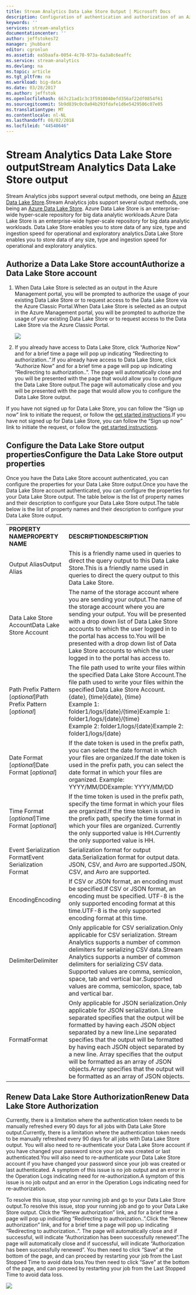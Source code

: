 ```yaml
---
title: Stream Analytics Data Lake Store Output | Microsoft Docs
description: Configuration of authentication and authorization of an Azure Data Lake Store in a Stream Analytics job
keywords: ''
services: stream-analytics
documentationcenter: ''
author: jeffstokes72
manager: jhubbard
editor: cgronlun
ms.assetid: ea5baafa-0054-4c70-973a-6a3a8c6eaffc
ms.service: stream-analytics
ms.devlang: na
ms.topic: article
ms.tgt_pltfrm: na
ms.workload: big-data
ms.date: 03/28/2017
ms.author: jeffstok
ms.openlocfilehash: 667c21ad1c3c3f5910040efd356af22df0854f61
ms.sourcegitcommit: 5b9d839c0c0a94b293fdafe1d6e5429506c07e05
ms.translationtype: MT
ms.contentlocale: nl-NL
ms.lasthandoff: 08/02/2018
ms.locfileid: "44540646"
---
```

# <a name="stream-analytics-data-lake-store-output"></a><span data-ttu-id="ecc32-103">Stream Analytics Data Lake Store output</span><span class="sxs-lookup"><span data-stu-id="ecc32-103">Stream Analytics Data Lake Store output</span></span>
<span data-ttu-id="ecc32-104">Stream Analytics jobs support several output methods, one being an [Azure Data Lake Store](https://azure.microsoft.com/services/data-lake-store/).</span><span class="sxs-lookup"><span data-stu-id="ecc32-104">Stream Analytics jobs support several output methods, one being an [Azure Data Lake Store](https://azure.microsoft.com/services/data-lake-store/).</span></span> <span data-ttu-id="ecc32-105">Azure Data Lake Store is an enterprise-wide hyper-scale repository for big data analytic workloads.</span><span class="sxs-lookup"><span data-stu-id="ecc32-105">Azure Data Lake Store is an enterprise-wide hyper-scale repository for big data analytic workloads.</span></span> <span data-ttu-id="ecc32-106">Data Lake Store enables you to store data of any size, type and ingestion speed for operational and exploratory analytics.</span><span class="sxs-lookup"><span data-stu-id="ecc32-106">Data Lake Store enables you to store data of any size, type and ingestion speed for operational and exploratory analytics.</span></span>

## <a name="authorize-a-data-lake-store-account"></a><span data-ttu-id="ecc32-107">Authorize a Data Lake Store account</span><span class="sxs-lookup"><span data-stu-id="ecc32-107">Authorize a Data Lake Store account</span></span>
1. <span data-ttu-id="ecc32-108">When Data Lake Store is selected as an output in the Azure Management portal, you will be prompted to authorize the usage of your existing Data Lake Store or to request access to the Data Lake Store via the Azure Classic Portal.</span><span class="sxs-lookup"><span data-stu-id="ecc32-108">When Data Lake Store is selected as an output in the Azure Management portal, you will be prompted to authorize the usage of your existing Data Lake Store or to request access to the Data Lake Store via the Azure Classic Portal.</span></span>
   
   ![](https://docstestmedia1.blob.core.windows.net/azure-media/articles/stream-analytics/media/stream-analytics-data-lake-output/stream-analytics-data-lake-output-authorization.png)  
   
2. <span data-ttu-id="ecc32-109">If you already have access to Data Lake Store, click “Authorize Now” and for a brief time a page will pop up indicating “Redirecting to authorization..”.</span><span class="sxs-lookup"><span data-stu-id="ecc32-109">If you already have access to Data Lake Store, click “Authorize Now” and for a brief time a page will pop up indicating “Redirecting to authorization..”.</span></span> <span data-ttu-id="ecc32-110">The page will automatically close and you will be presented with the page that would allow you to configure the Data Lake Store output.</span><span class="sxs-lookup"><span data-stu-id="ecc32-110">The page will automatically close and you will be presented with the page that would allow you to configure the Data Lake Store output.</span></span>

<span data-ttu-id="ecc32-111">If you have not signed up for Data Lake Store, you can follow the “Sign up now” link to initiate the request, or follow the [get started instructions](../data-lake-store/data-lake-store-get-started-portal.md).</span><span class="sxs-lookup"><span data-stu-id="ecc32-111">If you have not signed up for Data Lake Store, you can follow the “Sign up now” link to initiate the request, or follow the [get started instructions](../data-lake-store/data-lake-store-get-started-portal.md).</span></span>

## <a name="configure-the-data-lake-store-output-properties"></a><span data-ttu-id="ecc32-112">Configure the Data Lake Store output properties</span><span class="sxs-lookup"><span data-stu-id="ecc32-112">Configure the Data Lake Store output properties</span></span>
<span data-ttu-id="ecc32-113">Once you have the Data Lake Store account authenticated, you can configure the properties for your Data Lake Store output.</span><span class="sxs-lookup"><span data-stu-id="ecc32-113">Once you have the Data Lake Store account authenticated, you can configure the properties for your Data Lake Store output.</span></span> <span data-ttu-id="ecc32-114">The table below is the list of property names and their description to configure your Data Lake Store output.</span><span class="sxs-lookup"><span data-stu-id="ecc32-114">The table below is the list of property names and their description to configure your Data Lake Store output.</span></span>

<table>
<tbody>
<tr>
<td><span data-ttu-id="ecc32-115"><B>PROPERTY NAME</B></span><span class="sxs-lookup"><span data-stu-id="ecc32-115"><B>PROPERTY NAME</B></span></span></td>
<td><span data-ttu-id="ecc32-116"><B>DESCRIPTION</B></span><span class="sxs-lookup"><span data-stu-id="ecc32-116"><B>DESCRIPTION</B></span></span></td>
</tr>
<tr>
<td><span data-ttu-id="ecc32-117">Output Alias</span><span class="sxs-lookup"><span data-stu-id="ecc32-117">Output Alias</span></span></td>
<td><span data-ttu-id="ecc32-118">This is a friendly name used in queries to direct the query output to this Data Lake Store.</span><span class="sxs-lookup"><span data-stu-id="ecc32-118">This is a friendly name used in queries to direct the query output to this Data Lake Store.</span></span></td>
</tr>
<tr>
<td><span data-ttu-id="ecc32-119">Data Lake Store Account</span><span class="sxs-lookup"><span data-stu-id="ecc32-119">Data Lake Store Account</span></span></td>
<td><span data-ttu-id="ecc32-120">The name of the storage account where you are sending your output.</span><span class="sxs-lookup"><span data-stu-id="ecc32-120">The name of the storage account where you are sending your output.</span></span> <span data-ttu-id="ecc32-121">You will be presented with a drop down list of Data Lake Store accounts to which the user logged in to the portal has access to.</span><span class="sxs-lookup"><span data-stu-id="ecc32-121">You will be presented with a drop down list of Data Lake Store accounts to which the user logged in to the portal has access to.</span></span></td>
</tr>
<tr>
<td><span data-ttu-id="ecc32-122">Path Prefix Pattern [<I>optional</I>]</span><span class="sxs-lookup"><span data-stu-id="ecc32-122">Path Prefix Pattern [<I>optional</I>]</span></span></td>
<td><span data-ttu-id="ecc32-123">The file path used to write your files within the specified Data Lake Store Account.</span><span class="sxs-lookup"><span data-stu-id="ecc32-123">The file path used to write your files within the specified Data Lake Store Account.</span></span> <BR><span data-ttu-id="ecc32-124">{date}, {time}</span><span class="sxs-lookup"><span data-stu-id="ecc32-124">{date}, {time}</span></span><BR><span data-ttu-id="ecc32-125">Example 1: folder1/logs/{date}/{time}</span><span class="sxs-lookup"><span data-stu-id="ecc32-125">Example 1: folder1/logs/{date}/{time}</span></span><BR><span data-ttu-id="ecc32-126">Example 2: folder1/logs/{date}</span><span class="sxs-lookup"><span data-stu-id="ecc32-126">Example 2: folder1/logs/{date}</span></span></td>
</tr>
<tr>
<td><span data-ttu-id="ecc32-127">Date Format [<I>optional</I>]</span><span class="sxs-lookup"><span data-stu-id="ecc32-127">Date Format [<I>optional</I>]</span></span></td>
<td><span data-ttu-id="ecc32-128">If the date token is used in the prefix path, you can select the date format in which your files are organized.</span><span class="sxs-lookup"><span data-stu-id="ecc32-128">If the date token is used in the prefix path, you can select the date format in which your files are organized.</span></span> <span data-ttu-id="ecc32-129">Example: YYYY/MM/DD</span><span class="sxs-lookup"><span data-stu-id="ecc32-129">Example: YYYY/MM/DD</span></span></td>
</tr>
<tr>
<td><span data-ttu-id="ecc32-130">Time Format [<I>optional</I>]</span><span class="sxs-lookup"><span data-stu-id="ecc32-130">Time Format [<I>optional</I>]</span></span></td>
<td><span data-ttu-id="ecc32-131">If the time token is used in the prefix path, specify the time format in which your files are organized.</span><span class="sxs-lookup"><span data-stu-id="ecc32-131">If the time token is used in the prefix path, specify the time format in which your files are organized.</span></span> <span data-ttu-id="ecc32-132">Currently the only supported value is HH.</span><span class="sxs-lookup"><span data-stu-id="ecc32-132">Currently the only supported value is HH.</span></span></td>
</tr>
<tr>
<td><span data-ttu-id="ecc32-133">Event Serialization Format</span><span class="sxs-lookup"><span data-stu-id="ecc32-133">Event Serialization Format</span></span></td>
<td><span data-ttu-id="ecc32-134">Serialization format for output data.</span><span class="sxs-lookup"><span data-stu-id="ecc32-134">Serialization format for output data.</span></span> <span data-ttu-id="ecc32-135">JSON, CSV, and Avro are supported.</span><span class="sxs-lookup"><span data-stu-id="ecc32-135">JSON, CSV, and Avro are supported.</span></span></td>
</tr>
<tr>
<td><span data-ttu-id="ecc32-136">Encoding</span><span class="sxs-lookup"><span data-stu-id="ecc32-136">Encoding</span></span></td>
<td><span data-ttu-id="ecc32-137">If CSV or JSON format, an encoding must be specified.</span><span class="sxs-lookup"><span data-stu-id="ecc32-137">If CSV or JSON format, an encoding must be specified.</span></span> <span data-ttu-id="ecc32-138">UTF-8 is the only supported encoding format at this time.</span><span class="sxs-lookup"><span data-stu-id="ecc32-138">UTF-8 is the only supported encoding format at this time.</span></span></td>
</tr>
<tr>
<td><span data-ttu-id="ecc32-139">Delimiter</span><span class="sxs-lookup"><span data-stu-id="ecc32-139">Delimiter</span></span></td>
<td><span data-ttu-id="ecc32-140">Only applicable for CSV serialization.</span><span class="sxs-lookup"><span data-stu-id="ecc32-140">Only applicable for CSV serialization.</span></span> <span data-ttu-id="ecc32-141">Stream Analytics supports a number of common delimiters for serializing CSV data.</span><span class="sxs-lookup"><span data-stu-id="ecc32-141">Stream Analytics supports a number of common delimiters for serializing CSV data.</span></span> <span data-ttu-id="ecc32-142">Supported values are comma, semicolon, space, tab and vertical bar.</span><span class="sxs-lookup"><span data-stu-id="ecc32-142">Supported values are comma, semicolon, space, tab and vertical bar.</span></span></td>
</tr>
<tr>
<td><span data-ttu-id="ecc32-143">Format</span><span class="sxs-lookup"><span data-stu-id="ecc32-143">Format</span></span></td>
<td><span data-ttu-id="ecc32-144">Only applicable for JSON serialization.</span><span class="sxs-lookup"><span data-stu-id="ecc32-144">Only applicable for JSON serialization.</span></span> <span data-ttu-id="ecc32-145">Line separated specifies that the output will be formatted by having each JSON object separated by a new line.</span><span class="sxs-lookup"><span data-stu-id="ecc32-145">Line separated specifies that the output will be formatted by having each JSON object separated by a new line.</span></span> <span data-ttu-id="ecc32-146">Array specifies that the output will be formatted as an array of JSON objects.</span><span class="sxs-lookup"><span data-stu-id="ecc32-146">Array specifies that the output will be formatted as an array of JSON objects.</span></span></td>
</tr>
</tbody>
</table>

## <a name="renew-data-lake-store-authorization"></a><span data-ttu-id="ecc32-147">Renew Data Lake Store Authorization</span><span class="sxs-lookup"><span data-stu-id="ecc32-147">Renew Data Lake Store Authorization</span></span>
<span data-ttu-id="ecc32-148">Currently, there is a limitation where the authentication token needs to be manually refreshed every 90 days for all jobs with Data Lake Store output.</span><span class="sxs-lookup"><span data-stu-id="ecc32-148">Currently, there is a limitation where the authentication token needs to be manually refreshed every 90 days for all jobs with Data Lake Store output.</span></span> <span data-ttu-id="ecc32-149">You will also need to re-authenticate your Data Lake Store account if you have changed your password since your job was created or last authenticated.</span><span class="sxs-lookup"><span data-stu-id="ecc32-149">You will also need to re-authenticate your Data Lake Store account if you have changed your password since your job was created or last authenticated.</span></span> <span data-ttu-id="ecc32-150">A symptom of this issue is no job output and an error in the Operation Logs indicating need for re-authorization.</span><span class="sxs-lookup"><span data-stu-id="ecc32-150">A symptom of this issue is no job output and an error in the Operation Logs indicating need for re-authorization.</span></span>

<span data-ttu-id="ecc32-151">To resolve this issue, stop your running job and go to your Data Lake Store output.</span><span class="sxs-lookup"><span data-stu-id="ecc32-151">To resolve this issue, stop your running job and go to your Data Lake Store output.</span></span> <span data-ttu-id="ecc32-152">Click the “Renew authorization” link, and for a brief time a page will pop up indicating “Redirecting to authorization..”.</span><span class="sxs-lookup"><span data-stu-id="ecc32-152">Click the “Renew authorization” link, and for a brief time a page will pop up indicating “Redirecting to authorization..”.</span></span> <span data-ttu-id="ecc32-153">The page will automatically close and if successful, will indicate “Authorization has been successfully renewed”.</span><span class="sxs-lookup"><span data-stu-id="ecc32-153">The page will automatically close and if successful, will indicate “Authorization has been successfully renewed”.</span></span> <span data-ttu-id="ecc32-154">You then need to click “Save” at the bottom of the page, and can proceed by restarting your job from the Last Stopped Time to avoid data loss.</span><span class="sxs-lookup"><span data-stu-id="ecc32-154">You then need to click “Save” at the bottom of the page, and can proceed by restarting your job from the Last Stopped Time to avoid data loss.</span></span>

![](https://docstestmedia1.blob.core.windows.net/azure-media/articles/stream-analytics/media/stream-analytics-data-lake-output/stream-analytics-data-lake-output-renew-authorization.png)



